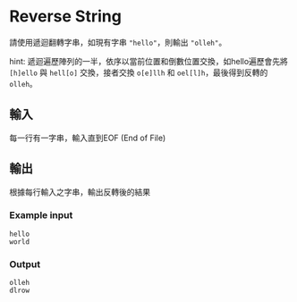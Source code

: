 # Reverse String

請使用遞迴翻轉字串，如現有字串 `"hello"`，則輸出 `"olleh"`。

hint: 遞迴遍歷陣列的一半，依序以當前位置和倒數位置交換，如hello遍歷會先將 `[h]ello` 與 `hell[o]` 交換，接者交換 `o[e]llh` 和 `oel[l]h`，最後得到反轉的 `olleh`。

## 輸入

每一行有一字串，輸入直到EOF (End of File)

## 輸出

根據每行輸入之字串，輸出反轉後的結果

### Example input

```plain
hello
world

```

### Output

```plain
olleh
dlrow

```
